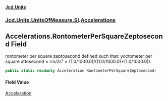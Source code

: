 #### [Jcd.Units](index.md 'index')

### [Jcd.Units.UnitsOfMeasure.SI](Jcd.Units.UnitsOfMeasure.SI.md 'Jcd.Units.UnitsOfMeasure.SI').[Accelerations](Accelerations.md 'Jcd.Units.UnitsOfMeasure.SI.Accelerations')

## Accelerations.RontometerPerSquareZeptosecond Field

rontometer per square zeptosecond defined such that: yoctometer per square attosecond = rm/zs² ×
(1.0/1000.0)/((1.0/1000.0)*(1.0/1000.0)).

```csharp
public static readonly Acceleration RontometerPerSquareZeptosecond;
```

#### Field Value

[Acceleration](Acceleration.md 'Jcd.Units.UnitTypes.Acceleration')